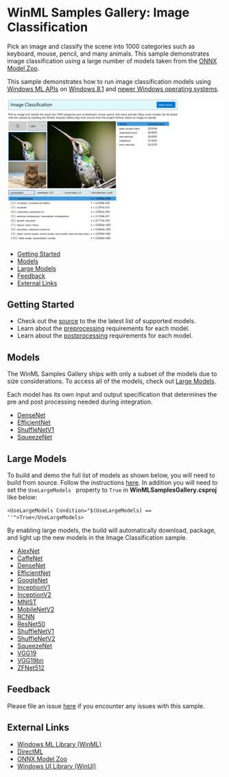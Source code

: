 ﻿# WinML Samples Gallery: Image Classification
Pick an image and classify the scene into 1000 categories such as keyboard, mouse, pencil, and many animals. This sample demonstrates image classification using a large number of models taken from the [ONNX Model Zoo](https://github.com/onnx/models).

This sample demonstrates how to run image classification models using [Windows ML APIs](https://docs.microsoft.com/en-us/uwp/api/windows.ai.machinelearning) on [Windows 8.1](https://www.microsoft.com/en-us/software-download/windows8ISO) and [newer Windows operating systems](https://www.microsoft.com/en-us/windows/get-windows-11).

<img src="docs/screenshot.png" width="650"/>

- [Getting Started](#getting-started)
- [Models](#models)
- [Large Models](#large-models)
- [Feedback]($feedback)
- [External Links](#links)


## Getting Started
- Check out the [source](https://github.com/microsoft/Windows-Machine-Learning/blob/a08bb78dd3cd9a6449e2d02ae3cbb41b10ead463/Samples/WinMLSamplesGallery/WinMLSamplesGallery/Samples/ImageClassifier/ImageClassifier.xaml.cs#L123) to the the latest list of supported models.
- Learn about the [preprocessing](https://github.com/microsoft/Windows-Machine-Learning/blob/a08bb78dd3cd9a6449e2d02ae3cbb41b10ead463/Samples/WinMLSamplesGallery/WinMLSamplesGallery/Samples/ImageClassifier/ImageClassifier.xaml.cs#L168) requirements for each model.
- Learn about the [postprocessing](https://github.com/microsoft/Windows-Machine-Learning/blob/a08bb78dd3cd9a6449e2d02ae3cbb41b10ead463/Samples/WinMLSamplesGallery/WinMLSamplesGallery/Samples/ImageClassifier/ImageClassifier.xaml.cs#L143) requirements for each model.

## Models
The WinML Samples Gallery ships with only a subset of the models due to size considerations. To access all of the models, check out  [Large Models](#large-models).

Each model has its own input and output specification that determines the pre and post processing needed during integration.

- [DenseNet](https://github.com/onnx/models/tree/master/vision/classification/densenet-121)
- [EfficientNet](https://github.com/onnx/models/tree/master/vision/classification/efficientnet-lite4)
- [ShuffleNetV1](https://github.com/onnx/models/tree/master/vision/classification/shufflenet)
- [SqueezeNet](https://github.com/onnx/models/tree/master/vision/classification/squeezenet)

## Large Models
To build and demo the full list of models as shown below, you will need to build from source. Follow the instructions [here](https://github.com/microsoft/Windows-Machine-Learning/tree/master/Samples/WinMLSamplesGallery#build-from-source). In addition you will need to set the ```UseLargeModels ``` property to ```True``` in **WinMLSamplesGallery.csproj** like below:
```
<UseLargeModels Condition="$(UseLargeModels) == ''">True</UseLargeModels>
```
By enabling large models, the build will automatically download, package, and light up the new models in the Image Classification sample. 
- [AlexNet](https://github.com/onnx/models/tree/master/vision/classification/alexnet)
- [CaffeNet](https://github.com/onnx/models/tree/master/vision/classification/caffenet)
- [DenseNet](https://github.com/onnx/models/tree/master/vision/classification/densenet-121)
- [EfficientNet](https://github.com/onnx/models/tree/master/vision/classification/efficientnet-lite4)
- [GoogleNet](https://github.com/onnx/models/tree/master/vision/classification/inception_and_googlenet/googlenet)
- [InceptionV1](https://github.com/onnx/models/tree/master/vision/classification/inception_and_googlenet/inception_v1)
- [InceptionV2](https://github.com/onnx/models/tree/master/vision/classification/inception_and_googlenet/inception_v2)
- [MNIST](https://github.com/onnx/models/tree/master/vision/classification/mnist)
- [MobileNetV2](https://github.com/onnx/models/tree/master/vision/classification/mobilenet)
- [RCNN](https://github.com/onnx/models/tree/master/vision/classification/rcnn_ilsvrc13)
- [ResNet50](https://github.com/onnx/models/tree/master/vision/classification/resnet)
- [ShuffleNetV1](https://github.com/onnx/models/tree/master/vision/classification/shufflenet)
- [ShuffleNetV2](https://github.com/onnx/models/tree/master/vision/classification/shufflenet)
- [SqueezeNet](https://github.com/onnx/models/tree/master/vision/classification/squeezenet)
- [VGG19](https://github.com/onnx/models/tree/master/vision/classification/vgg)
- [VGG19bn](https://github.com/onnx/models/tree/master/vision/classification/vgg)
- [ZFNet512](https://github.com/onnx/models/tree/master/vision/classification/zfnet-512)

## Feedback
Please file an issue [here](https://github.com/microsoft/Windows-Machine-Learning/issues/new) if you encounter any issues with this sample.

## External Links

- [Windows ML Library (WinML)](https://docs.microsoft.com/en-us/windows/ai/windows-ml/)
- [DirectML](https://github.com/microsoft/directml)
- [ONNX Model Zoo](https://github.com/onnx/models)
- [Windows UI Library (WinUI)](https://docs.microsoft.com/en-us/windows/apps/winui/) 